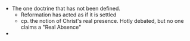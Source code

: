 - The one doctrine that has not been defined.
	- Reformation has acted as if it is settled
	- cp. the notion of Christ's real presence. Hotly debated, but no one claims a "Real Absence"
-